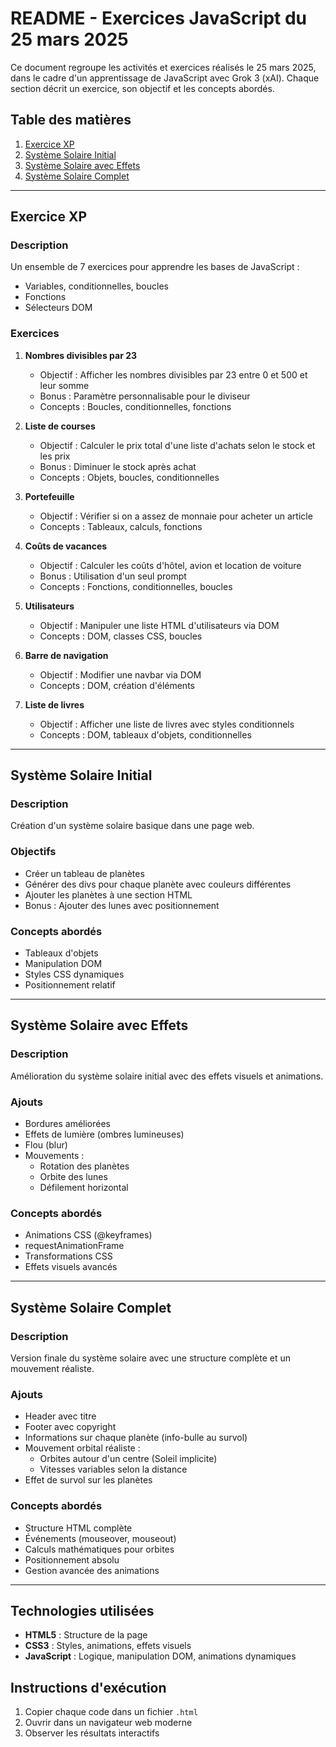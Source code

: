  # README - Exercices JavaScript du 25 mars 2025

Ce document regroupe les activités et exercices réalisés le 25 mars 2025, dans le cadre d'un apprentissage de JavaScript avec Grok 3 (xAI). Chaque section décrit un exercice, son objectif et les concepts abordés.

## Table des matières
1. [Exercice XP](#exercice-xp)
2. [Système Solaire Initial](#système-solaire-initial)
3. [Système Solaire avec Effets](#système-solaire-avec-effets)
4. [Système Solaire Complet](#système-solaire-complet)

---

## Exercice XP

### Description
Un ensemble de 7 exercices pour apprendre les bases de JavaScript :
- Variables, conditionnelles, boucles
- Fonctions
- Sélecteurs DOM

### Exercices
1. **Nombres divisibles par 23**
   - Objectif : Afficher les nombres divisibles par 23 entre 0 et 500 et leur somme
   - Bonus : Paramètre personnalisable pour le diviseur
   - Concepts : Boucles, conditionnelles, fonctions

2. **Liste de courses**
   - Objectif : Calculer le prix total d'une liste d'achats selon le stock et les prix
   - Bonus : Diminuer le stock après achat
   - Concepts : Objets, boucles, conditionnelles

3. **Portefeuille**
   - Objectif : Vérifier si on a assez de monnaie pour acheter un article
   - Concepts : Tableaux, calculs, fonctions

4. **Coûts de vacances**
   - Objectif : Calculer les coûts d'hôtel, avion et location de voiture
   - Bonus : Utilisation d'un seul prompt
   - Concepts : Fonctions, conditionnelles, boucles

5. **Utilisateurs**
   - Objectif : Manipuler une liste HTML d'utilisateurs via DOM
   - Concepts : DOM, classes CSS, boucles

6. **Barre de navigation**
   - Objectif : Modifier une navbar via DOM
   - Concepts : DOM, création d'éléments

7. **Liste de livres**
   - Objectif : Afficher une liste de livres avec styles conditionnels
   - Concepts : DOM, tableaux d'objets, conditionnelles

---

## Système Solaire Initial

### Description
Création d'un système solaire basique dans une page web.

### Objectifs
- Créer un tableau de planètes
- Générer des divs pour chaque planète avec couleurs différentes
- Ajouter les planètes à une section HTML
- Bonus : Ajouter des lunes avec positionnement

### Concepts abordés
- Tableaux d'objets
- Manipulation DOM
- Styles CSS dynamiques
- Positionnement relatif

---

## Système Solaire avec Effets

### Description
Amélioration du système solaire initial avec des effets visuels et animations.

### Ajouts
- Bordures améliorées
- Effets de lumière (ombres lumineuses)
- Flou (blur)
- Mouvements :
  - Rotation des planètes
  - Orbite des lunes
  - Défilement horizontal

### Concepts abordés
- Animations CSS (@keyframes)
- requestAnimationFrame
- Transformations CSS
- Effets visuels avancés

---

## Système Solaire Complet

### Description
Version finale du système solaire avec une structure complète et un mouvement réaliste.

### Ajouts
- Header avec titre
- Footer avec copyright
- Informations sur chaque planète (info-bulle au survol)
- Mouvement orbital réaliste :
  - Orbites autour d'un centre (Soleil implicite)
  - Vitesses variables selon la distance
- Effet de survol sur les planètes

### Concepts abordés
- Structure HTML complète
- Événements (mouseover, mouseout)
- Calculs mathématiques pour orbites
- Positionnement absolu
- Gestion avancée des animations

---

## Technologies utilisées
- **HTML5** : Structure de la page
- **CSS3** : Styles, animations, effets visuels
- **JavaScript** : Logique, manipulation DOM, animations dynamiques

## Instructions d'exécution
1. Copier chaque code dans un fichier `.html`
2. Ouvrir dans un navigateur web moderne
3. Observer les résultats interactifs
 

